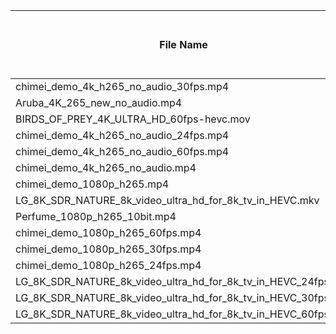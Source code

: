| File Name                             | Codec      | Bit Depth | Total Frames | Average decoding time per frame (ms)   | Avg FPS        |
|---------------------------------------|------------|-----------|--------------|----------------------------------------|----------------|
| chimei_demo_4k_h265_no_audio_30fps.mp4 | H.265/HEVC | 8         | 6352         | 6.35044                                | 157.469        |
|         Aruba_4K_265_new_no_audio.mp4 | H.265/HEVC | 8         | 4765         | 6.34836                                | 157.521        |
| BIRDS_OF_PREY_4K_ULTRA_HD_60fps-hevc.mov | H.265/HEVC | 8         | 4299         | 6.74617                                | 148.232        |
| chimei_demo_4k_h265_no_audio_24fps.mp4 | H.265/HEVC | 8         | 5082         | 6.33789                                | 157.781        |
| chimei_demo_4k_h265_no_audio_60fps.mp4 | H.265/HEVC | 8         | 12704        | 6.25560                                | 159.857        |
|      chimei_demo_4k_h265_no_audio.mp4 | H.265/HEVC | 8         | 6352         | 6.34989                                | 157.483        |
|            chimei_demo_1080p_h265.mp4 | H.265/HEVC | 8         | 6325         | 1.89936                                | 526.494        |
| LG_8K_SDR_NATURE_8k_video_ultra_hd_for_8k_tv_in_HEVC.mkv | H.265/HEVC | 8         | 11464        | 23.94750                               | 41.758         |
|          Perfume_1080p_h265_10bit.mp4 | H.265/HEVC | 10        | 2775         | 1.91282                                | 522.789        |
|      chimei_demo_1080p_h265_60fps.mp4 | H.265/HEVC | 8         | 12650        | 1.89025                                | 529.032        |
|      chimei_demo_1080p_h265_30fps.mp4 | H.265/HEVC | 8         | 6325         | 1.89575                                | 527.495        |
|      chimei_demo_1080p_h265_24fps.mp4 | H.265/HEVC | 8         | 5060         | 1.90543                                | 524.816        |
| LG_8K_SDR_NATURE_8k_video_ultra_hd_for_8k_tv_in_HEVC_24fps.mkv | H.265/HEVC | 8         | 9180         | 23.93280                               | 41.784         |
| LG_8K_SDR_NATURE_8k_video_ultra_hd_for_8k_tv_in_HEVC_30fps.mkv | H.265/HEVC | 8         | 11464        | 23.95340                               | 41.748         |
| LG_8K_SDR_NATURE_8k_video_ultra_hd_for_8k_tv_in_HEVC_60fps.mkv | H.265/HEVC | 8         | 22951        | 23.77450                               | 42.062         |
